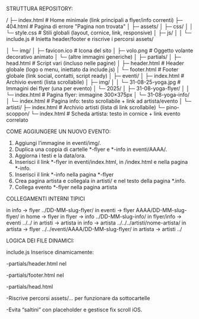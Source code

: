 STRUTTURA REPOSITORY:

/
├─ index.html                      # Home minimale (link principali a flyer/info correnti)
├─ 404.html                        # Pagina di errore "Pagina non trovata"
│
├─ assets/
│  ├─ css/
│  │  └─ style.css                 # Stili globali (layout, cornice, link, responsive)
│  ├─ js/
│  │  └─ include.js                # Inietta header/footer e riscrive i percorsi assets/

│  └─ img/
│     ├─ favicon.ico               # Icona del sito
│     ├─ volo.png                  # Oggetto volante decorativo animato
│     └─ (altre immagini generiche)
│
├─ partials/
│  ├─ head.html                    # Script vari (incluso nelle pagine)
│  ├─ header.html                  # Header globale (logo o menu, iniettato da include.js)
│  └─ footer.html                  # Footer globale (link social, contatti, script ready)
│
├─ eventi/
│  ├─ index.html                   # Archivio eventi (lista scrollabile)
│  ├─ img/
│  │  └─ 31-08-25-yoga.jpg         # Immagini dei flyer (una per evento)
│  └─ 2025/
│     ├─ 31-08-yoga-flyer/
│     │  └─ index.html             # Pagina flyer: immagine 300×375px
│     └─ 31-08-yoga-info/
│        └─ index.html             # Pagina info: testo scrollabile + link ad artista/evento
│
└─ artisti/
   ├─ index.html                   # Archivio artisti (lista di link scrollabile)
   └─ pino-scoppon/
      └─ index.html                # Scheda artista: testo in cornice + link evento correlato


COME AGGIUNGERE UN NUOVO EVENTO:

1. Aggiungi l’immagine in eventi/img/.
2. Duplica una coppia di cartelle *-flyer e *-info in eventi/AAAA/.
3. Aggiorna i testi e la data/ora.
4. Inserisci il link *-flyer in eventi/index.html, in /index.html e nella pagina *-info.
5. Inserisci il link *-info nella pagina *-flyer
6. Crea pagina artista e collegala in artisti/ e nel testo della pagina *.info.
7. Collega evento *-flyer nella pagina artista

COLLEGAMENTI INTERNI TIPICI

in info → flyer	../DD-MM-slug-flyer/
in eventi → flyer AAAA/DD-MM-slug-flyer/
in home → flyer
in flyer → info	../DD-MM-slug-info/
in flyer/info → eventi	../../
in artisti → artista
in info → artista	../../../artisti/nome-artista/
in artista → flyer	../../eventi/AAAA/DD-MM-slug-flyer/
in artista → artisti	../

LOGICA DEI FILE DINAMICI:

include.js
Inserisce dinamicamente:

-partials/header.html nel <div id="header">

-partials/footer.html nel <div id="footer">

-partials/head.html 

-Riscrive percorsi assets/... per funzionare da sottocartelle

-Evita “saltini” con placeholder e gestisce fix scroll iOS.

